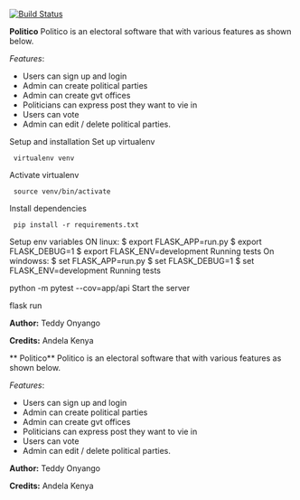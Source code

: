 
[![Build Status](https://travis-ci.org/TedOnyango/Politico.svg?branch=development)](https://travis-ci.org/TedOnyango/Politico)


**Politico**
 Politico is an electoral software that with various features as shown below.

*Features*:
- Users can sign up and login
- Admin can create political parties
- Admin can create gvt offices
- Politicians can express post they want to vie in
- Users can vote
- Admin can edit / delete political parties.

Setup and installation
Set up virtualenv

     virtualenv venv
Activate virtualenv

     source venv/bin/activate
Install dependencies

     pip install -r requirements.txt
Setup env variables
ON linux:
$ export FLASK_APP=run.py
$ export FLASK_DEBUG=1
$ export FLASK_ENV=development
Running tests
 On windowss:
 $ set FLASK_APP=run.py
$ set FLASK_DEBUG=1
$ set FLASK_ENV=development
Running tests
 

   python -m pytest --cov=app/api
Start the server

   flask run

**Author:**
Teddy Onyango

**Credits:**
Andela Kenya

** Politico**
Politico is an electoral software that with various features as shown below.

*Features*:
- Users can sign up and login
- Admin can create political parties
- Admin can create gvt offices
- Politicians can express post they want to vie in
- Users can vote
- Admin can edit / delete political parties.


**Author:**
Teddy Onyango

**Credits:**
Andela Kenya
